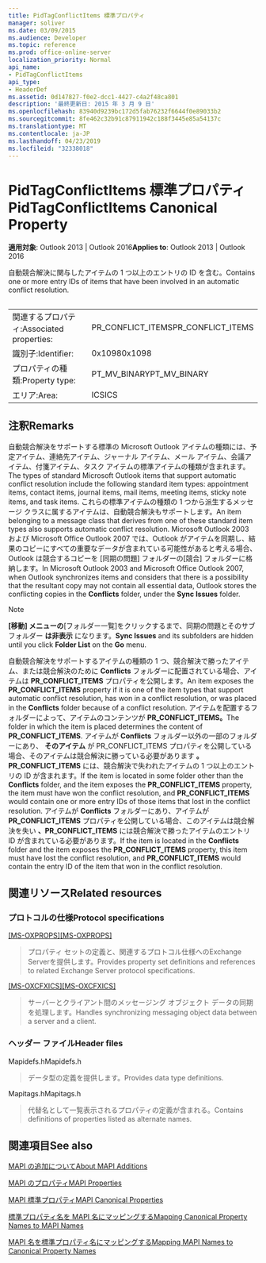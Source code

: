 ```yaml
---
title: PidTagConflictItems 標準プロパティ
manager: soliver
ms.date: 03/09/2015
ms.audience: Developer
ms.topic: reference
ms.prod: office-online-server
localization_priority: Normal
api_name:
- PidTagConflictItems
api_type:
- HeaderDef
ms.assetid: 0d147827-f0e2-dcc1-4427-c4a2f48ca801
description: '最終更新日: 2015 年 3 月 9 日'
ms.openlocfilehash: 83940d9239bc172d5fab76232f6644f0e89033b2
ms.sourcegitcommit: 8fe462c32b91c87911942c188f3445e85a54137c
ms.translationtype: MT
ms.contentlocale: ja-JP
ms.lasthandoff: 04/23/2019
ms.locfileid: "32338018"
---
```

# <a name="pidtagconflictitems-canonical-property"></a><span data-ttu-id="8b4d7-103">PidTagConflictItems 標準プロパティ</span><span class="sxs-lookup"><span data-stu-id="8b4d7-103">PidTagConflictItems Canonical Property</span></span>

  
  
<span data-ttu-id="8b4d7-104">**適用対象**: Outlook 2013 | Outlook 2016</span><span class="sxs-lookup"><span data-stu-id="8b4d7-104">**Applies to**: Outlook 2013 | Outlook 2016</span></span> 
  
<span data-ttu-id="8b4d7-105">自動競合解決に関与したアイテムの 1 つ以上のエントリの ID を含む。</span><span class="sxs-lookup"><span data-stu-id="8b4d7-105">Contains one or more entry IDs of items that have been involved in an automatic conflict resolution.</span></span>
  
## 

|||
|:-----|:-----|
|<span data-ttu-id="8b4d7-106">関連するプロパティ:</span><span class="sxs-lookup"><span data-stu-id="8b4d7-106">Associated properties:</span></span>  <br/> |<span data-ttu-id="8b4d7-107">PR_CONFLICT_ITEMS</span><span class="sxs-lookup"><span data-stu-id="8b4d7-107">PR_CONFLICT_ITEMS</span></span>  <br/> |
|<span data-ttu-id="8b4d7-108">識別子:</span><span class="sxs-lookup"><span data-stu-id="8b4d7-108">Identifier:</span></span>  <br/> |<span data-ttu-id="8b4d7-109">0x1098</span><span class="sxs-lookup"><span data-stu-id="8b4d7-109">0x1098</span></span>  <br/> |
|<span data-ttu-id="8b4d7-110">プロパティの種類:</span><span class="sxs-lookup"><span data-stu-id="8b4d7-110">Property type:</span></span>  <br/> |<span data-ttu-id="8b4d7-111">PT_MV_BINARY</span><span class="sxs-lookup"><span data-stu-id="8b4d7-111">PT_MV_BINARY</span></span>  <br/> |
|<span data-ttu-id="8b4d7-112">エリア:</span><span class="sxs-lookup"><span data-stu-id="8b4d7-112">Area:</span></span>  <br/> |<span data-ttu-id="8b4d7-113">ICS</span><span class="sxs-lookup"><span data-stu-id="8b4d7-113">ICS</span></span>  <br/> |
   
## <a name="remarks"></a><span data-ttu-id="8b4d7-114">注釈</span><span class="sxs-lookup"><span data-stu-id="8b4d7-114">Remarks</span></span>

<span data-ttu-id="8b4d7-115">自動競合解決をサポートする標準の Microsoft Outlook アイテムの種類には、予定アイテム、連絡先アイテム、ジャーナル アイテム、メール アイテム、会議アイテム、付箋アイテム、タスク アイテムの標準アイテムの種類が含まれます。</span><span class="sxs-lookup"><span data-stu-id="8b4d7-115">The types of standard Microsoft Outlook items that support automatic conflict resolution include the following standard item types: appointment items, contact items, journal items, mail items, meeting items, sticky note items, and task items.</span></span> <span data-ttu-id="8b4d7-116">これらの標準アイテムの種類の 1 つから派生するメッセージ クラスに属するアイテムは、自動競合解決もサポートします。</span><span class="sxs-lookup"><span data-stu-id="8b4d7-116">An item belonging to a message class that derives from one of these standard item types also supports automatic conflict resolution.</span></span> <span data-ttu-id="8b4d7-117">Microsoft Outlook 2003 および Microsoft Office Outlook 2007 では、Outlook がアイテムを同期し、結果のコピーにすべての重要なデータが含まれている可能性があると考える場合、Outlook は競合するコピーを [同期の問題] フォルダーの[競合] フォルダーに格納します。</span><span class="sxs-lookup"><span data-stu-id="8b4d7-117">In Microsoft Outlook 2003 and Microsoft Office Outlook 2007, when Outlook synchronizes items and considers that there is a possibility that the resultant copy may not contain all essential data, Outlook stores the conflicting copies in the **Conflicts** folder, under the **Sync Issues** folder.</span></span> 
  
> [!NOTE]
> <span data-ttu-id="8b4d7-118">**[移動] メニューの**[フォルダー一覧]をクリックするまで、同期の問題とそのサブフォルダー **は非表示** になります。</span><span class="sxs-lookup"><span data-stu-id="8b4d7-118">**Sync Issues** and its subfolders are hidden until you click **Folder List** on the **Go** menu.</span></span> 
  
<span data-ttu-id="8b4d7-119">自動競合解決をサポートするアイテムの種類の 1 つ、競合解決で勝ったアイテム、または競合解決のために **Conflicts** フォルダーに配置されている場合、アイテムは **PR_CONFLICT_ITEMS** プロパティを公開します。</span><span class="sxs-lookup"><span data-stu-id="8b4d7-119">An item exposes the **PR_CONFLICT_ITEMS** property if it is one of the item types that support automatic conflict resolution, has won in a conflict resolution, or was placed in the **Conflicts** folder because of a conflict resolution.</span></span> <span data-ttu-id="8b4d7-120">アイテムを配置するフォルダーによって、アイテムのコンテンツが **PR_CONFLICT_ITEMS。**</span><span class="sxs-lookup"><span data-stu-id="8b4d7-120">The folder in which the item is placed determines the content of **PR_CONFLICT_ITEMS**.</span></span> <span data-ttu-id="8b4d7-121">アイテムが **Conflicts** フォルダー以外の一部のフォルダーにあり、 **そのアイテム** が PR_CONFLICT_ITEMS プロパティを公開している場合、そのアイテムは競合解決に勝っている必要があります **。PR_CONFLICT_ITEMS** には、競合解決で失われたアイテムの 1 つ以上のエントリの ID が含まれます。</span><span class="sxs-lookup"><span data-stu-id="8b4d7-121">If the item is located in some folder other than the **Conflicts** folder, and the item exposes the **PR_CONFLICT_ITEMS** property, the item must have won the conflict resolution, and **PR_CONFLICT_ITEMS** would contain one or more entry IDs of those items that lost in the conflict resolution.</span></span> <span data-ttu-id="8b4d7-122">アイテムが **Conflicts** フォルダーにあり、アイテムが **PR_CONFLICT_ITEMS** プロパティを公開している場合、このアイテムは競合解決を失い **、PR_CONFLICT_ITEMS** には競合解決で勝ったアイテムのエントリ ID が含まれている必要があります。</span><span class="sxs-lookup"><span data-stu-id="8b4d7-122">If the item is located in the **Conflicts** folder and the item exposes the **PR_CONFLICT_ITEMS** property, this item must have lost the conflict resolution, and **PR_CONFLICT_ITEMS** would contain the entry ID of the item that won in the conflict resolution.</span></span> 
  
## <a name="related-resources"></a><span data-ttu-id="8b4d7-123">関連リソース</span><span class="sxs-lookup"><span data-stu-id="8b4d7-123">Related resources</span></span>

### <a name="protocol-specifications"></a><span data-ttu-id="8b4d7-124">プロトコルの仕様</span><span class="sxs-lookup"><span data-stu-id="8b4d7-124">Protocol specifications</span></span>

<span data-ttu-id="8b4d7-125">[[MS-OXPROPS]](https://msdn.microsoft.com/library/f6ab1613-aefe-447d-a49c-18217230b148%28Office.15%29.aspx)</span><span class="sxs-lookup"><span data-stu-id="8b4d7-125">[[MS-OXPROPS]](https://msdn.microsoft.com/library/f6ab1613-aefe-447d-a49c-18217230b148%28Office.15%29.aspx)</span></span>
  
> <span data-ttu-id="8b4d7-126">プロパティ セットの定義と、関連するプロトコル仕様へのExchange Serverを提供します。</span><span class="sxs-lookup"><span data-stu-id="8b4d7-126">Provides property set definitions and references to related Exchange Server protocol specifications.</span></span>
    
<span data-ttu-id="8b4d7-127">[[MS-OXCFXICS]](https://msdn.microsoft.com/library/b9752f3d-d50d-44b8-9e6b-608a117c8532%28Office.15%29.aspx)</span><span class="sxs-lookup"><span data-stu-id="8b4d7-127">[[MS-OXCFXICS]](https://msdn.microsoft.com/library/b9752f3d-d50d-44b8-9e6b-608a117c8532%28Office.15%29.aspx)</span></span>
  
> <span data-ttu-id="8b4d7-128">サーバーとクライアント間のメッセージング オブジェクト データの同期を処理します。</span><span class="sxs-lookup"><span data-stu-id="8b4d7-128">Handles synchronizing messaging object data between a server and a client.</span></span>
    
### <a name="header-files"></a><span data-ttu-id="8b4d7-129">ヘッダー ファイル</span><span class="sxs-lookup"><span data-stu-id="8b4d7-129">Header files</span></span>

<span data-ttu-id="8b4d7-130">Mapidefs.h</span><span class="sxs-lookup"><span data-stu-id="8b4d7-130">Mapidefs.h</span></span>
  
> <span data-ttu-id="8b4d7-131">データ型の定義を提供します。</span><span class="sxs-lookup"><span data-stu-id="8b4d7-131">Provides data type definitions.</span></span>
    
<span data-ttu-id="8b4d7-132">Mapitags.h</span><span class="sxs-lookup"><span data-stu-id="8b4d7-132">Mapitags.h</span></span>
  
> <span data-ttu-id="8b4d7-133">代替名として一覧表示されるプロパティの定義が含まれる。</span><span class="sxs-lookup"><span data-stu-id="8b4d7-133">Contains definitions of properties listed as alternate names.</span></span>
    
## <a name="see-also"></a><span data-ttu-id="8b4d7-134">関連項目</span><span class="sxs-lookup"><span data-stu-id="8b4d7-134">See also</span></span>



[<span data-ttu-id="8b4d7-135">MAPI の追加について</span><span class="sxs-lookup"><span data-stu-id="8b4d7-135">About MAPI Additions</span></span>](about-mapi-additions.md)
  
[<span data-ttu-id="8b4d7-136">MAPI のプロパティ</span><span class="sxs-lookup"><span data-stu-id="8b4d7-136">MAPI Properties</span></span>](mapi-properties.md)
  
[<span data-ttu-id="8b4d7-137">MAPI 標準プロパティ</span><span class="sxs-lookup"><span data-stu-id="8b4d7-137">MAPI Canonical Properties</span></span>](mapi-canonical-properties.md)
  
[<span data-ttu-id="8b4d7-138">標準プロパティ名を MAPI 名にマッピングする</span><span class="sxs-lookup"><span data-stu-id="8b4d7-138">Mapping Canonical Property Names to MAPI Names</span></span>](mapping-canonical-property-names-to-mapi-names.md)
  
[<span data-ttu-id="8b4d7-139">MAPI 名を標準プロパティ名にマッピングする</span><span class="sxs-lookup"><span data-stu-id="8b4d7-139">Mapping MAPI Names to Canonical Property Names</span></span>](mapping-mapi-names-to-canonical-property-names.md)

